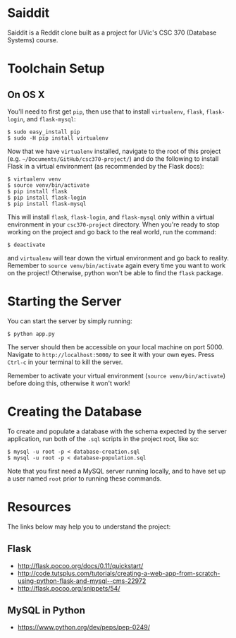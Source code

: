 # Saiddit

Saiddit is a Reddit clone built as a project for UVic's CSC 370 (Database
Systems) course.

# Toolchain Setup

## On OS X

You'll need to first get `pip`, then use that to install `virtualenv`, `flask`,
`flask-login`, and `flask-mysql`:

```
$ sudo easy_install pip
$ sudo -H pip install virtualenv
```

Now that we have `virtualenv` installed, navigate to the root of this project
(e.g. `~/Documents/GitHub/csc370-project/`) and do the following to install
Flask in a virtual environment (as recommended by the Flask docs):

```
$ virtualenv venv
$ source venv/bin/activate
$ pip install flask
$ pip install flask-login
$ pip install flask-mysql
```

This will install `flask`, `flask-login`, and `flask-mysql` only within a
virtual environment in your `csc370-project` directory. When you're ready to
stop working on the project and go back to the real world, run the command:

```
$ deactivate
```

and `virtualenv` will tear down the virtual environment and go back to reality.
Remember to `source venv/bin/activate` again every time you want to work on the
project! Otherwise, python won't be able to find the `flask` package.

# Starting the Server

You can start the server by simply running:

```
$ python app.py
```

The server should then be accessible on your local machine on port 5000.
Navigate to `http://localhost:5000/` to see it with your own eyes. Press
`Ctrl-c` in your terminal to kill the server.

Remember to activate your virtual environment (`source venv/bin/activate`)
before doing this, otherwise it won't work!

# Creating the Database

To create and populate a database with the schema expected by the server
application, run both of the `.sql` scripts in the project root, like so:

```
$ mysql -u root -p < database-creation.sql
$ mysql -u root -p < database-population.sql
```

Note that you first need a MySQL server running locally, and to have set up a
user named `root` prior to running these commands.

# Resources

The links below may help you to understand the project:

## Flask

* http://flask.pocoo.org/docs/0.11/quickstart/
* http://code.tutsplus.com/tutorials/creating-a-web-app-from-scratch-using-python-flask-and-mysql--cms-22972
* http://flask.pocoo.org/snippets/54/

## MySQL in Python

* https://www.python.org/dev/peps/pep-0249/


